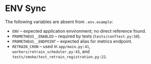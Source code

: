 <!--
@file: ENV_SYNC.md
@description: Missing environment variables in .env.example
@dependencies: app/config.py, tests/conftest.py, app/main.py, workers/retrain_scheduler.py
@created: 2025-09-15
-->

# ENV Sync

The following variables are absent from `.env.example`:

- `ENV` – expected application environment; no direct reference found.
- `PROMETHEUS__ENABLED` – required by tests (`tests/conftest.py:58`).
- `PROMETHEUS__ENDPOINT` – expected alias for metrics endpoint.
- `RETRAIN_CRON` – used in `app/main.py:41`, `workers/retrain_scheduler.py:43`, and `tests/smoke/test_retrain_registration.py:22`.
